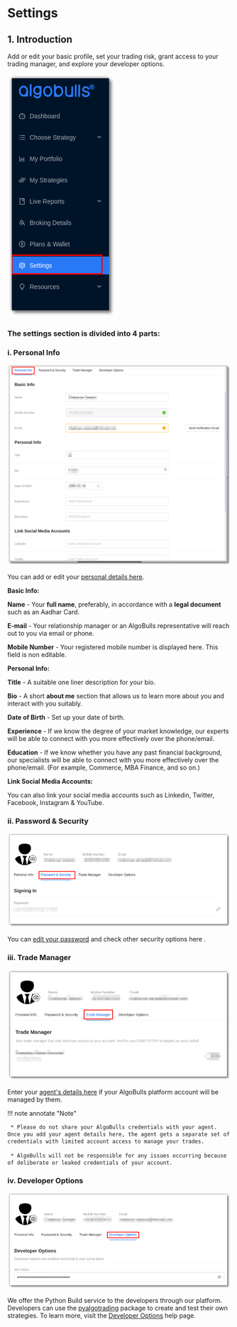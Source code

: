 # Settings

## 1. Introduction

Add or edit your basic profile, set your trading risk, grant access to your trading manager, and explore your developer options.

![Settings](imgs/settings1.png)

### The settings section is divided into 4 parts: 

### i. Personal Info

![Settings](imgs/settings2.png)

You can add or edit your [personal details here](https://app.algobulls.com/settings?section=personalInfo).

**Basic Info:**

**Name** - Your **full name**, preferably, in accordance with a **legal document** such as an Aadhar Card.

**E-mail** - Your relationship manager or an AlgoBulls representative will reach out to you via email or phone.

**Mobile Number** - Your registered mobile number is displayed here. This field is non editable.

**Personal Info:**

**Title** - A suitable one liner description for your bio.

**Bio** - A short **about me** section that allows us to learn more about you and interact with you suitably.

**Date of Birth** - Set up your date of birth.

**Experience** - If we know the degree of your market knowledge, our experts will be able to connect with you more effectively over the phone/email.

**Education** - If we know whether you have any past financial background, our specialists will be able to connect with you more effectively over the phone/email. (For example, Commerce, MBA Finance, and so on.)

**Link Social Media Accounts:**

You can also link your social media accounts such as Linkedin, Twitter, Facebook, Instagram & YouTube.

### ii. Password & Security

![Settings](imgs/settings3.png)

You can [edit your password](https://app.algobulls.com/settings?section=password%26Security) and check other security options here .


### iii. Trade Manager

![Settings](imgs/settings4.png)

Enter your [agent's details here](https://app.algobulls.com/settings?section=tradeManager) if your AlgoBulls platform account will be managed by them.

!!! note annotate "Note"  

     * Please do not share your AlgoBulls credentials with your agent. Once you add your agent details here, the agent gets a separate set of credentials with limited account access to manage your trades.
   
     * AlgoBulls will not be responsible for any issues occurring because of deliberate or leaked credentials of your account.

### iv. Developer Options

![Settings](imgs/settings5.png)

We offer the Python Build service to the developers through our platform. Developers can use the [pyalgotrading](https://github.com/algobulls/pyalgotrading/)  package to create and test their own strategies. To learn more, visit the [Developer Options](../developers.md) help page.
